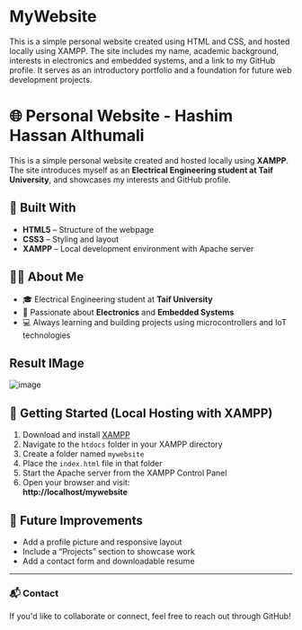 # MyWebsite
This is a simple personal website created using HTML and CSS, and hosted locally using XAMPP. The site includes my name, academic background, interests in electronics and embedded systems, and a link to my GitHub profile. It serves as an introductory portfolio and a foundation for future web development projects.
# 🌐 Personal Website - Hashim Hassan Althumali

This is a simple personal website created and hosted locally using **XAMPP**. The site introduces myself as an **Electrical Engineering student at Taif University**, and showcases my interests and GitHub profile.

## 🔧 Built With

- **HTML5** – Structure of the webpage
- **CSS3** – Styling and layout
- **XAMPP** – Local development environment with Apache server

## 👨‍🎓 About Me

- 🎓 Electrical Engineering student at **Taif University**
- 🔌 Passionate about **Electronics** and **Embedded Systems**
- 💻 Always learning and building projects using microcontrollers and IoT technologies

## Result IMage
![image](https://github.com/user-attachments/assets/6a8f3d20-438c-4459-8413-750f6559a60d)


## 🚀 Getting Started (Local Hosting with XAMPP)

1. Download and install [XAMPP](https://www.apachefriends.org/index.html)
2. Navigate to the `htdocs` folder in your XAMPP directory
3. Create a folder named `mywebsite`
4. Place the `index.html` file in that folder
5. Start the Apache server from the XAMPP Control Panel
6. Open your browser and visit:  
   **http://localhost/mywebsite**


## 📸 Future Improvements

- Add a profile picture and responsive layout
- Include a “Projects” section to showcase work
- Add a contact form and downloadable resume

---

### 📬 Contact

If you'd like to collaborate or connect, feel free to reach out through GitHub!


